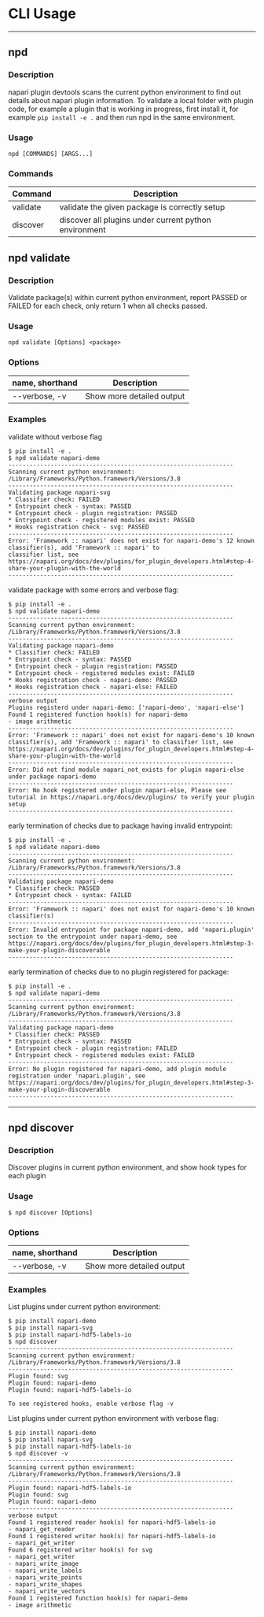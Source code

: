 # CLI Usage

---
## npd

### Description
napari plugin devtools scans the current python environment to find out details about napari plugin information.
To validate a local folder with plugin code, for example a plugin that is working in progress, first install it,
for example `pip install -e .` and then run npd in the same environment.

### Usage
```
npd [COMMANDS] [ARGS...]
```

### Commands
|Command        |Description                                          |
|---------------|-----------------------------------------------------|
|validate       |validate the given package is correctly setup        |
|discover       |discover all plugins under current python environment|


## npd validate

### Description
Validate package(s) within current python environment, report PASSED or FAILED for each check, 
only return 1 when all checks passed.

### Usage
```
npd validate [Options] <package>
```

### Options
|name, shorthand    |Description                     |
|-------------------|--------------------------------|
|--verbose, -v      |Show more detailed output       |

### Examples

validate without verbose flag
```
$ pip install -e .
$ npd validate napari-demo
----------------------------------------------------------------
Scanning current python environment: /Library/Frameworks/Python.framework/Versions/3.8
----------------------------------------------------------------
Validating package napari-svg
* Classifier check: FAILED
* Entrypoint check - syntax: PASSED
* Entrypoint check - plugin registration: PASSED
* Entrypoint check - registered modules exist: PASSED
* Hooks registration check - svg: PASSED
----------------------------------------------------------------
Error: 'Framework :: napari' does not exist for napari-demo's 12 known classifier(s), add 'Framework :: napari' to 
classifier list, see https://napari.org/docs/dev/plugins/for_plugin_developers.html#step-4-share-your-plugin-with-the-world
----------------------------------------------------------------
```

validate package with some errors and verbose flag:
```
$ pip install -e .
$ npd validate napari-demo
----------------------------------------------------------------
Scanning current python environment: /Library/Frameworks/Python.framework/Versions/3.8
----------------------------------------------------------------
Validating package napari-demo
* Classifier check: FAILED
* Entrypoint check - syntax: PASSED
* Entrypoint check - plugin registration: PASSED
* Entrypoint check - registered modules exist: FAILED
* Hooks registration check - napari-demo: PASSED
* Hooks registration check - napari-else: FAILED
----------------------------------------------------------------
verbose output
Plugins registerd under napari-demo: ['napari-demo', 'napari-else']
Found 1 registered function hook(s) for napari-demo
- image arithmetic
----------------------------------------------------------------
Error: 'Framework :: napari' does not exist for napari-demo's 10 known classifier(s), add 'Framework :: napari' to classifier list, see https://napari.org/docs/dev/plugins/for_plugin_developers.html#step-4-share-your-plugin-with-the-world
----------------------------------------------------------------
Error: Did not find module napari_not_exists for plugin napari-else under package napari-demo
----------------------------------------------------------------
Error: No hook registered under plugin napari-else, Please see tutorial in https://napari.org/docs/dev/plugins/ to verify your plugin setup
----------------------------------------------------------------
```

early termination of checks due to package having invalid entrypoint:
```
$ pip install -e .
$ npd validate napari-demo
----------------------------------------------------------------
Scanning current python environment: /Library/Frameworks/Python.framework/Versions/3.8
----------------------------------------------------------------
Validating package napari-demo
* Classifier check: PASSED
* Entrypoint check - syntax: FAILED
----------------------------------------------------------------
Error: 'Framework :: napari' does not exist for napari-demo's 10 known classifier(s)
----------------------------------------------------------------
Error: Invalid entrypoint for package napari-demo, add 'napari.plugin' section to the entrypoint under napari-demo, see https://napari.org/docs/dev/plugins/for_plugin_developers.html#step-3-make-your-plugin-discoverable
----------------------------------------------------------------
```

early termination of checks due to no plugin registered for package:
```
$ pip install -e .
$ npd validate napari-demo
----------------------------------------------------------------
Scanning current python environment: /Library/Frameworks/Python.framework/Versions/3.8
----------------------------------------------------------------
Validating package napari-demo
* Classifier check: PASSED
* Entrypoint check - syntax: PASSED
* Entrypoint check - plugin registration: FAILED
* Entrypoint check - registered modules exist: FAILED
----------------------------------------------------------------
Error: No plugin registered for napari-demo, add plugin module registration under 'napari.plugin', see https://napari.org/docs/dev/plugins/for_plugin_developers.html#step-3-make-your-plugin-discoverable
----------------------------------------------------------------
```

---
## npd discover

### Description
Discover plugins in current python environment, and show hook types for each plugin

### Usage
```
$ npd discover [Options]
```

### Options
|name, shorthand    |Description                     |
|-------------------|--------------------------------|
|--verbose, -v      |Show more detailed output       |


### Examples
List plugins under current python environment:
```
$ pip install napari-demo
$ pip install napari-svg
$ pip install napari-hdf5-labels-io
$ npd discover            
----------------------------------------------------------------
Scanning current python environment: /Library/Frameworks/Python.framework/Versions/3.8
----------------------------------------------------------------
Plugin found: svg
Plugin found: napari-demo
Plugin found: napari-hdf5-labels-io

To see registered hooks, enable verbose flag -v
```

List plugins under current python environment with verbose flag:
```
$ pip install napari-demo
$ pip install napari-svg
$ pip install napari-hdf5-labels-io
$ npd discover -v         
----------------------------------------------------------------
Scanning current python environment: /Library/Frameworks/Python.framework/Versions/3.8
----------------------------------------------------------------
Plugin found: napari-hdf5-labels-io
Plugin found: svg
Plugin found: napari-demo
----------------------------------------------------------------
verbose output
Found 1 registered reader hook(s) for napari-hdf5-labels-io
- napari_get_reader
Found 1 registered writer hook(s) for napari-hdf5-labels-io
- napari_get_writer
Found 6 registered writer hook(s) for svg
- napari_get_writer
- napari_write_image
- napari_write_labels
- napari_write_points
- napari_write_shapes
- napari_write_vectors
Found 1 registered function hook(s) for napari-demo
- image arithmetic
```
